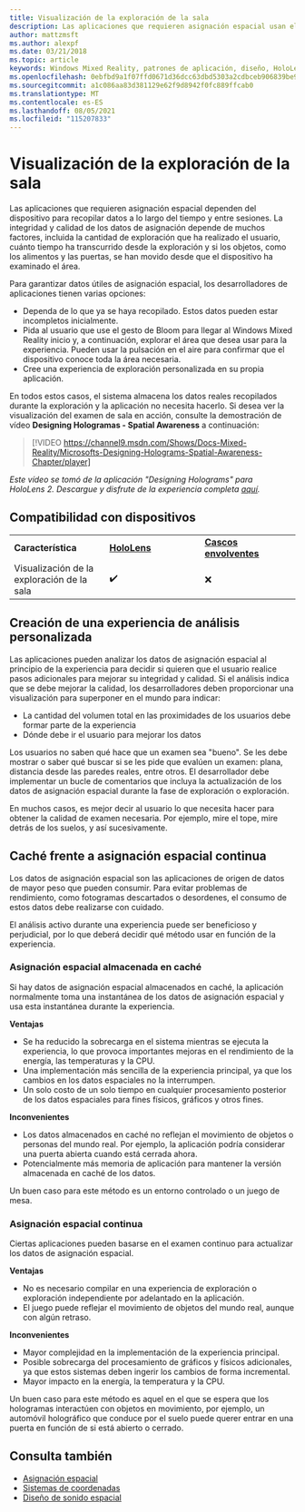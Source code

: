 ```yaml
---
title: Visualización de la exploración de la sala
description: Las aplicaciones que requieren asignación espacial usan el dispositivo para recopilar datos a lo largo del tiempo y entre sesiones.
author: mattzmsft
ms.author: alexpf
ms.date: 03/21/2018
ms.topic: article
keywords: Windows Mixed Reality, patrones de aplicación, diseño, HoloLens, examen de sala, asignación espacial, malla, casco de realidad mixta, casco de realidad mixta de Windows, casco de realidad virtual, HoloLens
ms.openlocfilehash: 0ebfbd9a1f07ffd0671d36dcc63dbd5303a2cdbceb906839be9736f43de76937
ms.sourcegitcommit: a1c086aa83d381129e62f9d8942f0fc889ffcab0
ms.translationtype: MT
ms.contentlocale: es-ES
ms.lasthandoff: 08/05/2021
ms.locfileid: "115207833"
---
```

# <a name="room-scan-visualization"></a>Visualización de la exploración de la sala

Las aplicaciones que requieren asignación espacial dependen del dispositivo para recopilar datos a lo largo del tiempo y entre sesiones. La integridad y calidad de los datos de asignación depende de muchos factores, incluida la cantidad de exploración que ha realizado el usuario, cuánto tiempo ha transcurrido desde la exploración y si los objetos, como los alimentos y las puertas, se han movido desde que el dispositivo ha examinado el área.

Para garantizar datos útiles de asignación espacial, los desarrolladores de aplicaciones tienen varias opciones:
* Dependa de lo que ya se haya recopilado. Estos datos pueden estar incompletos inicialmente.
* Pida al usuario que use el gesto de Bloom para llegar al Windows Mixed Reality inicio y, a continuación, explorar el área que desea usar para la experiencia. Pueden usar la pulsación en el aire para confirmar que el dispositivo conoce toda la área necesaria.
* Cree una experiencia de exploración personalizada en su propia aplicación.

En todos estos casos, el sistema almacena los datos reales recopilados durante la exploración y la aplicación no necesita hacerlo. Si desea ver la visualización del examen de sala en acción, consulte la demostración de vídeo **Designing Hologramas - Spatial Awareness** a continuación:

> [!VIDEO https://channel9.msdn.com/Shows/Docs-Mixed-Reality/Microsofts-Designing-Holograms-Spatial-Awareness-Chapter/player]

*Este vídeo se tomó de la aplicación "Designing Holograms" para HoloLens 2. Descargue y disfrute de la experiencia completa [aquí](https://aka.ms/dhapp).*

## <a name="device-support"></a>Compatibilidad con dispositivos

<table>
    <colgroup>
    <col width="33%" />
    <col width="33%" />
    <col width="33%" />
    </colgroup>
    <tr>
        <td><strong>Característica</strong></td>
        <td><a href="/hololens/hololens1-hardware"><strong>HoloLens</strong></a></td>
        <td><a href="../discover/immersive-headset-hardware-details.md"><strong>Cascos envolventes</strong></a></td>
    </tr>
     <tr>
        <td>Visualización de la exploración de la sala</td>
        <td>✔️</td>
        <td>❌</td>
    </tr>
</table>

## <a name="building-a-custom-scanning-experience"></a>Creación de una experiencia de análisis personalizada

Las aplicaciones pueden analizar los datos de asignación espacial al principio de la experiencia para decidir si quieren que el usuario realice pasos adicionales para mejorar su integridad y calidad. Si el análisis indica que se debe mejorar la calidad, los desarrolladores deben proporcionar una visualización para superponer en el mundo para indicar:
* La cantidad del volumen total en las proximidades de los usuarios debe formar parte de la experiencia
* Dónde debe ir el usuario para mejorar los datos

Los usuarios no saben qué hace que un examen sea "bueno". Se les debe mostrar o saber qué buscar si se les pide que evalúen un examen: plana, distancia desde las paredes reales, entre otros. El desarrollador debe implementar un bucle de comentarios que incluya la actualización de los datos de asignación espacial durante la fase de exploración o exploración.

En muchos casos, es mejor decir al usuario lo que necesita hacer para obtener la calidad de examen necesaria. Por ejemplo, mire el tope, mire detrás de los suelos, y así sucesivamente.

## <a name="cached-versus-continuous-spatial-mapping"></a>Caché frente a asignación espacial continua

Los datos de asignación espacial son las aplicaciones de origen de datos de mayor peso que pueden consumir. Para evitar problemas de rendimiento, como fotogramas descartados o desordenes, el consumo de estos datos debe realizarse con cuidado.

El análisis activo durante una experiencia puede ser beneficioso y perjudicial, por lo que deberá decidir qué método usar en función de la experiencia.

### <a name="cached-spatial-mapping"></a>Asignación espacial almacenada en caché

Si hay datos de asignación espacial almacenados en caché, la aplicación normalmente toma una instantánea de los datos de asignación espacial y usa esta instantánea durante la experiencia.

**Ventajas**
* Se ha reducido la sobrecarga en el sistema mientras se ejecuta la experiencia, lo que provoca importantes mejoras en el rendimiento de la energía, las temperaturas y la CPU.
* Una implementación más sencilla de la experiencia principal, ya que los cambios en los datos espaciales no la interrumpen.
* Un solo costo de un solo tiempo en cualquier procesamiento posterior de los datos espaciales para fines físicos, gráficos y otros fines.

**Inconvenientes**
* Los datos almacenados en caché no reflejan el movimiento de objetos o personas del mundo real. Por ejemplo, la aplicación podría considerar una puerta abierta cuando está cerrada ahora.
* Potencialmente más memoria de aplicación para mantener la versión almacenada en caché de los datos.

Un buen caso para este método es un entorno controlado o un juego de mesa.

### <a name="continuous-spatial-mapping"></a>Asignación espacial continua

Ciertas aplicaciones pueden basarse en el examen continuo para actualizar los datos de asignación espacial.

**Ventajas**
* No es necesario compilar en una experiencia de exploración o exploración independiente por adelantado en la aplicación.
* El juego puede reflejar el movimiento de objetos del mundo real, aunque con algún retraso.

**Inconvenientes**
* Mayor complejidad en la implementación de la experiencia principal.
* Posible sobrecarga del procesamiento de gráficos y físicos adicionales, ya que estos sistemas deben ingerir los cambios de forma incremental.
* Mayor impacto en la energía, la temperatura y la CPU.

Un buen caso para este método es aquel en el que se espera que los hologramas interactúen con objetos en movimiento, por ejemplo, un automóvil holográfico que conduce por el suelo puede querer entrar en una puerta en función de si está abierto o cerrado.

## <a name="see-also"></a>Consulta también

* [Asignación espacial](spatial-mapping.md)
* [Sistemas de coordenadas](coordinate-systems.md)
* [Diseño de sonido espacial](spatial-sound-design.md)